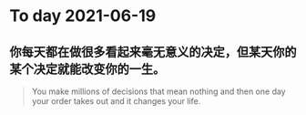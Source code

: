 
# To day 2021-06-19


## 你每天都在做很多看起来毫无意义的决定，但某天你的某个决定就能改变你的一生。
> You make millions of decisions that mean nothing and then one day your order takes out and it changes your life.

    